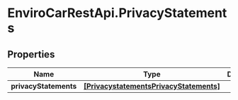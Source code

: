 # EnviroCarRestApi.PrivacyStatements

## Properties
Name | Type | Description | Notes
------------ | ------------- | ------------- | -------------
**privacyStatements** | [**[PrivacystatementsPrivacyStatements]**](PrivacystatementsPrivacyStatements.md) |  | 
